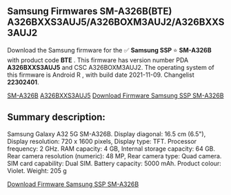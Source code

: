<h2>Samsung Firmwares SM-A326B(BTE) A326BXXS3AUJ5/A326BOXM3AUJ2/A326BXXS3AUJ2</h2>
Download the Samsung firmware for the ✅ <strong>Samsung SSP </strong> ⭐ <strong>SM-A326B</strong> with product code <strong>BTE</strong> . This firmware has version number PDA <strong>A326BXXS3AUJ5</strong> and CSC A326BOXM3AUJ2. The operating system of this firmware is Android R , with build date 2021-11-09. Changelist <strong>22302401</strong>.


[SM-A326B](https://samfirm.shop/samsung/model/SM-A326B)
[A326BXXS3AUJ5](https://samfirm.shop/samsung/pda/A326BXXS3AUJ5)
[Download Firmware Samsung SSP SM-A326B](https://samfirm.shop/samsung/firmware/473146)
<h2>Summary description:</h2>
<p>Samsung Galaxy A32 5G SM-A326B. Display diagonal: 16.5 cm (6.5"), Display resolution: 720 x 1600 pixels, Display type: TFT. Processor frequency: 2 GHz. RAM capacity: 4 GB, Internal storage capacity: 64 GB. Rear camera resolution (numeric): 48 MP, Rear camera type: Quad camera. SIM card capability: Dual SIM. Battery capacity: 5000 mAh. Product colour: Violet. Weight: 205 g</p>


[Download Firmware Samsung SSP SM-A326B](https://samfirm.shop/samsung/firmware/473146)
